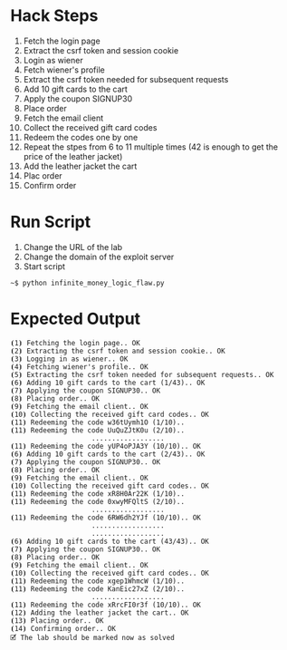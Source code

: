 # Hack Steps

1. Fetch the login page
2. Extract the csrf token and session cookie
3. Login as wiener
4. Fetch wiener's profile
5. Extract the csrf token needed for subsequent requests
6. Add 10 gift cards to the cart
7. Apply the coupon SIGNUP30
8. Place order
9. Fetch the email client
10. Collect the received gift card codes
11. Redeem the codes one by one
12. Repeat the stpes from 6 to 11 multiple times (42 is enough to get the price of the leather jacket)
13. Add the leather jacket the cart
14. Plac order
15. Confirm order

# Run Script

1. Change the URL of the lab
2. Change the domain of the exploit server
3. Start script

```
~$ python infinite_money_logic_flaw.py
```

# Expected Output

```
⦗1⦘ Fetching the login page.. OK
⦗2⦘ Extracting the csrf token and session cookie.. OK
⦗3⦘ Logging in as wiener.. OK
⦗4⦘ Fetching wiener's profile.. OK
⦗5⦘ Extracting the csrf token needed for subsequent requests.. OK
⦗6⦘ Adding 10 gift cards to the cart (1/43).. OK
⦗7⦘ Applying the coupon SIGNUP30.. OK
⦗8⦘ Placing order.. OK
⦗9⦘ Fetching the email client.. OK
⦗10⦘ Collecting the received gift card codes.. OK
⦗11⦘ Redeeming the code w36tUymh1O (1/10)..
⦗11⦘ Redeeming the code UuQuZJtK0u (2/10)..
                    ..................
⦗11⦘ Redeeming the code yUP4oPJA3Y (10/10).. OK
⦗6⦘ Adding 10 gift cards to the cart (2/43).. OK
⦗7⦘ Applying the coupon SIGNUP30.. OK
⦗8⦘ Placing order.. OK
⦗9⦘ Fetching the email client.. OK
⦗10⦘ Collecting the received gift card codes.. OK
⦗11⦘ Redeeming the code xR8H0Ar22K (1/10)..
⦗11⦘ Redeeming the code 0xwyMFQltS (2/10)..
                    ..................
⦗11⦘ Redeeming the code 6RW6dh2YJf (10/10).. OK
                    ..................
                    ..................
⦗6⦘ Adding 10 gift cards to the cart (43/43).. OK
⦗7⦘ Applying the coupon SIGNUP30.. OK
⦗8⦘ Placing order.. OK
⦗9⦘ Fetching the email client.. OK
⦗10⦘ Collecting the received gift card codes.. OK
⦗11⦘ Redeeming the code xgep1WhmcW (1/10)..
⦗11⦘ Redeeming the code KanEic27xZ (2/10)..
                    ..................
⦗11⦘ Redeeming the code xRrcFI0r3f (10/10).. OK
⦗12⦘ Adding the leather jacket the cart.. OK
⦗13⦘ Placing order.. OK
⦗14⦘ Confirming order.. OK
🗹 The lab should be marked now as solved
```
